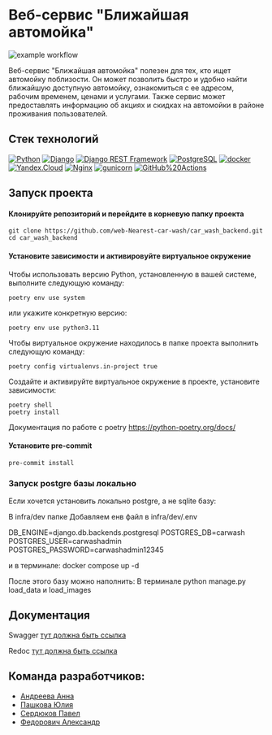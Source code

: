 
# Веб-сервис "Ближайшая автомойка"

![example workflow](https://github.com/web-Nearest-car-wash/car_wash_backend/actions/workflows/workflow.yml/badge.svg)

Веб-сервис "Ближайшая автомойка" полезен для тех, кто ищет автомойку поблизости. Он может позволить быстро и удобно найти ближайшую доступную автомойку, ознакомиться с ее адресом, рабочим временем, ценами и услугами. Также сервис может предоставлять информацию об акциях и скидках на автомойки в районе проживания пользователей.



## Стек технологий

[![Python](https://img.shields.io/badge/-Python-464646?style=flat-square&logo=Python)](https://www.python.org/)
[![Django](https://img.shields.io/badge/-Django-464646?style=flat-square&logo=Django)](https://www.djangoproject.com/)
[![Django REST Framework](https://img.shields.io/badge/-Django%20REST%20Framework-464646?style=flat-square&logo=Django%20REST%20Framework)](https://www.django-rest-framework.org/)
[![PostgreSQL](https://img.shields.io/badge/-PostgreSQL-464646?style=flat-square&logo=PostgreSQL)](https://www.postgresql.org/)
[![docker](https://img.shields.io/badge/-Docker-464646?style=flat-square&logo=docker)](https://www.docker.com/)
[![Yandex.Cloud](https://img.shields.io/badge/-Yandex.Cloud-464646?style=flat-square&logo=Yandex.Cloud)](https://cloud.yandex.ru/)
[![Nginx](https://img.shields.io/badge/-NGINX-464646?style=flat-square&logo=NGINX)](https://nginx.org/ru/)
[![gunicorn](https://img.shields.io/badge/-gunicorn-464646?style=flat-square&logo=gunicorn)](https://gunicorn.org/)
[![GitHub%20Actions](https://img.shields.io/badge/-GitHub%20Actions-464646?style=flat-square&logo=GitHub%20actions)](https://github.com/features/actions)

## Запуск проекта

#### Клонируйте репозиторий и перейдите в корневую папку проекта
```
git clone https://github.com/web-Nearest-car-wash/car_wash_backend.git
cd car_wash_backend
```
#### Установите зависимости и активировуйте виртуальное окружение

Чтобы использовать версию Python, установленную в вашей системе, выполните следующую команду:
```
poetry env use system
```
или укажите конкретную версию:
```
poetry env use python3.11
```
Чтобы виртуальное окружение находилось в папке проекта выполнить следующую команду:
```
poetry config virtualenvs.in-project true
```
Создайте и активируйте виртуальное окружение в проекте, установите зависимости:
```
poetry shell
poetry install
```
Документация по работе с poetry https://python-poetry.org/docs/

#### Установите pre-commit
```
pre-commit install
```

### Запуск postgre базы локально
Если хочется установить локально postgre, а не sqlite базу:

В  infra/dev папке
Добавляем енв файл
в infra/dev/.env

DB_ENGINE=django.db.backends.postgresql
POSTGRES_DB=carwash
POSTGRES_USER=carwashadmin
POSTGRES_PASSWORD=carwashadmin12345

и в терминале:   docker compose up -d

После этого базу можно наполнить:
В терминале python manage.py load_data
и load_images

## Документация

Swagger [тут должна быть ссылка](https://example.ru/)

Redoc  [тут должна быть ссылка](https://example.ru/)

## Команда разработчиков:
- [Андреева Анна](https://github.com/Anya-sl)
- [Пашкова Юлия](https://github.com/Jullitka)
- [Сердюков Павел](https://github.com/PavelPrist)
- [Федорович Александр](https://github.com/Aleksandr140590)
